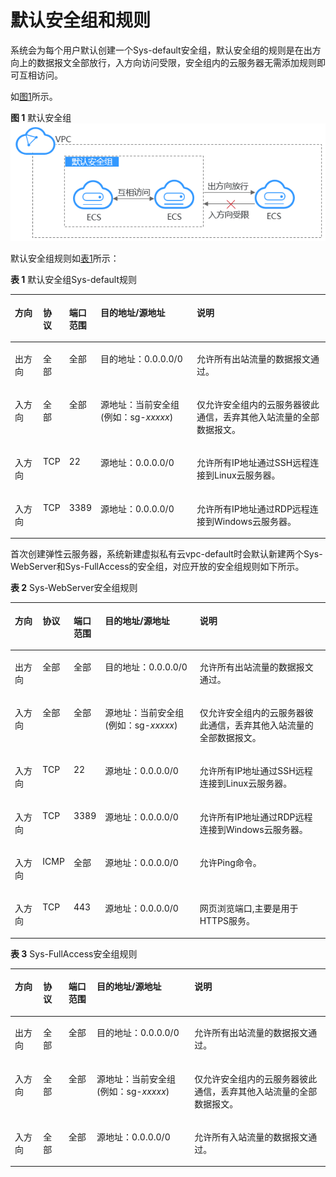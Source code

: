 # 默认安全组和规则<a name="ZH-CN_TOPIC_0140323154"></a>

系统会为每个用户默认创建一个Sys-default安全组，默认安全组的规则是在出方向上的数据报文全部放行，入方向访问受限，安全组内的云服务器无需添加规则即可互相访问。

如[图1](#fig11890174421819)所示。

**图 1**  默认安全组<a name="fig11890174421819"></a>  
![](figures/默认安全组.png "默认安全组")

默认安全组规则如[表1](#table1580115155277)所示：

**表 1**  默认安全组Sys-default规则

<a name="table1580115155277"></a>
<table><thead align="left"><tr id="zh-cn_topic_0118534003_row15801415182713"><th class="cellrowborder" valign="top" width="9%" id="mcps1.2.6.1.1"><p id="zh-cn_topic_0118534003_p15802141552711"><a name="zh-cn_topic_0118534003_p15802141552711"></a><a name="zh-cn_topic_0118534003_p15802141552711"></a>方向</p>
</th>
<th class="cellrowborder" valign="top" width="8%" id="mcps1.2.6.1.2"><p id="zh-cn_topic_0118534003_p11802131517270"><a name="zh-cn_topic_0118534003_p11802131517270"></a><a name="zh-cn_topic_0118534003_p11802131517270"></a>协议</p>
</th>
<th class="cellrowborder" valign="top" width="9%" id="mcps1.2.6.1.3"><p id="zh-cn_topic_0118534003_p2415644494621"><a name="zh-cn_topic_0118534003_p2415644494621"></a><a name="zh-cn_topic_0118534003_p2415644494621"></a>端口范围</p>
</th>
<th class="cellrowborder" valign="top" width="31%" id="mcps1.2.6.1.4"><p id="zh-cn_topic_0118534003_p5726142910428"><a name="zh-cn_topic_0118534003_p5726142910428"></a><a name="zh-cn_topic_0118534003_p5726142910428"></a>目的地址/源地址</p>
</th>
<th class="cellrowborder" valign="top" width="43%" id="mcps1.2.6.1.5"><p id="zh-cn_topic_0118534003_p103721737152919"><a name="zh-cn_topic_0118534003_p103721737152919"></a><a name="zh-cn_topic_0118534003_p103721737152919"></a>说明</p>
</th>
</tr>
</thead>
<tbody><tr id="zh-cn_topic_0118534003_row1280251562712"><td class="cellrowborder" valign="top" width="9%" headers="mcps1.2.6.1.1 "><p id="zh-cn_topic_0118534003_p680211519274"><a name="zh-cn_topic_0118534003_p680211519274"></a><a name="zh-cn_topic_0118534003_p680211519274"></a>出方向</p>
</td>
<td class="cellrowborder" valign="top" width="8%" headers="mcps1.2.6.1.2 "><p id="zh-cn_topic_0118534003_p380271516271"><a name="zh-cn_topic_0118534003_p380271516271"></a><a name="zh-cn_topic_0118534003_p380271516271"></a>全部</p>
</td>
<td class="cellrowborder" valign="top" width="9%" headers="mcps1.2.6.1.3 "><p id="zh-cn_topic_0118534003_p16955313314"><a name="zh-cn_topic_0118534003_p16955313314"></a><a name="zh-cn_topic_0118534003_p16955313314"></a>全部</p>
</td>
<td class="cellrowborder" valign="top" width="31%" headers="mcps1.2.6.1.4 "><p id="zh-cn_topic_0118534003_p780201519279"><a name="zh-cn_topic_0118534003_p780201519279"></a><a name="zh-cn_topic_0118534003_p780201519279"></a>目的地址：0.0.0.0/0</p>
</td>
<td class="cellrowborder" valign="top" width="43%" headers="mcps1.2.6.1.5 "><p id="zh-cn_topic_0118534003_p237233720296"><a name="zh-cn_topic_0118534003_p237233720296"></a><a name="zh-cn_topic_0118534003_p237233720296"></a>允许所有出站流量的数据报文通过。</p>
</td>
</tr>
<tr id="zh-cn_topic_0118534003_row1980261512714"><td class="cellrowborder" valign="top" width="9%" headers="mcps1.2.6.1.1 "><p id="zh-cn_topic_0118534003_p1931115561307"><a name="zh-cn_topic_0118534003_p1931115561307"></a><a name="zh-cn_topic_0118534003_p1931115561307"></a>入方向</p>
</td>
<td class="cellrowborder" valign="top" width="8%" headers="mcps1.2.6.1.2 "><p id="zh-cn_topic_0118534003_p180281512274"><a name="zh-cn_topic_0118534003_p180281512274"></a><a name="zh-cn_topic_0118534003_p180281512274"></a>全部</p>
</td>
<td class="cellrowborder" valign="top" width="9%" headers="mcps1.2.6.1.3 "><p id="zh-cn_topic_0118534003_p141995510319"><a name="zh-cn_topic_0118534003_p141995510319"></a><a name="zh-cn_topic_0118534003_p141995510319"></a>全部</p>
</td>
<td class="cellrowborder" valign="top" width="31%" headers="mcps1.2.6.1.4 "><p id="zh-cn_topic_0118534003_p3802181552715"><a name="zh-cn_topic_0118534003_p3802181552715"></a><a name="zh-cn_topic_0118534003_p3802181552715"></a>源地址：当前安全组(例如：sg-<em id="zh-cn_topic_0118534003_i16664539183815"><a name="zh-cn_topic_0118534003_i16664539183815"></a><a name="zh-cn_topic_0118534003_i16664539183815"></a>xxxxx</em>)</p>
</td>
<td class="cellrowborder" valign="top" width="43%" headers="mcps1.2.6.1.5 "><p id="zh-cn_topic_0118534003_p14372153702916"><a name="zh-cn_topic_0118534003_p14372153702916"></a><a name="zh-cn_topic_0118534003_p14372153702916"></a>仅允许安全组内的云服务器彼此通信，丢弃其他入站流量的全部数据报文。</p>
</td>
</tr>
<tr id="zh-cn_topic_0118534003_row1680231514278"><td class="cellrowborder" valign="top" width="9%" headers="mcps1.2.6.1.1 "><p id="zh-cn_topic_0118534003_p2802121510274"><a name="zh-cn_topic_0118534003_p2802121510274"></a><a name="zh-cn_topic_0118534003_p2802121510274"></a>入方向</p>
</td>
<td class="cellrowborder" valign="top" width="8%" headers="mcps1.2.6.1.2 "><p id="zh-cn_topic_0118534003_p19802141513274"><a name="zh-cn_topic_0118534003_p19802141513274"></a><a name="zh-cn_topic_0118534003_p19802141513274"></a>TCP</p>
</td>
<td class="cellrowborder" valign="top" width="9%" headers="mcps1.2.6.1.3 "><p id="zh-cn_topic_0118534003_p148038155273"><a name="zh-cn_topic_0118534003_p148038155273"></a><a name="zh-cn_topic_0118534003_p148038155273"></a>22</p>
</td>
<td class="cellrowborder" valign="top" width="31%" headers="mcps1.2.6.1.4 "><p id="zh-cn_topic_0118534003_p680331516279"><a name="zh-cn_topic_0118534003_p680331516279"></a><a name="zh-cn_topic_0118534003_p680331516279"></a>源地址：0.0.0.0/0</p>
</td>
<td class="cellrowborder" valign="top" width="43%" headers="mcps1.2.6.1.5 "><p id="zh-cn_topic_0118534003_p1089614017574"><a name="zh-cn_topic_0118534003_p1089614017574"></a><a name="zh-cn_topic_0118534003_p1089614017574"></a>允许所有IP地址通过SSH远程连接到Linux云服务器。</p>
</td>
</tr>
<tr id="zh-cn_topic_0118534003_row0011153117"><td class="cellrowborder" valign="top" width="9%" headers="mcps1.2.6.1.1 "><p id="zh-cn_topic_0118534003_p2113111316"><a name="zh-cn_topic_0118534003_p2113111316"></a><a name="zh-cn_topic_0118534003_p2113111316"></a>入方向</p>
</td>
<td class="cellrowborder" valign="top" width="8%" headers="mcps1.2.6.1.2 "><p id="zh-cn_topic_0118534003_p151911113119"><a name="zh-cn_topic_0118534003_p151911113119"></a><a name="zh-cn_topic_0118534003_p151911113119"></a>TCP</p>
</td>
<td class="cellrowborder" valign="top" width="9%" headers="mcps1.2.6.1.3 "><p id="zh-cn_topic_0118534003_p19131193117"><a name="zh-cn_topic_0118534003_p19131193117"></a><a name="zh-cn_topic_0118534003_p19131193117"></a>3389</p>
</td>
<td class="cellrowborder" valign="top" width="31%" headers="mcps1.2.6.1.4 "><p id="zh-cn_topic_0118534003_p01911203113"><a name="zh-cn_topic_0118534003_p01911203113"></a><a name="zh-cn_topic_0118534003_p01911203113"></a>源地址：0.0.0.0/0</p>
</td>
<td class="cellrowborder" valign="top" width="43%" headers="mcps1.2.6.1.5 "><p id="zh-cn_topic_0118534003_p111181133120"><a name="zh-cn_topic_0118534003_p111181133120"></a><a name="zh-cn_topic_0118534003_p111181133120"></a>允许所有IP地址通过RDP远程连接到Windows云服务器。</p>
</td>
</tr>
</tbody>
</table>

首次创建弹性云服务器，系统新建虚拟私有云vpc-default时会默认新建两个Sys-WebServer和Sys-FullAccess的安全组，对应开放的安全组规则如下所示。

**表 2**  Sys-WebServer安全组规则

<a name="table1276411055419"></a>
<table><thead align="left"><tr id="row4595112010541"><th class="cellrowborder" valign="top" width="9%" id="mcps1.2.6.1.1"><p id="p5595132085419"><a name="p5595132085419"></a><a name="p5595132085419"></a>方向</p>
</th>
<th class="cellrowborder" valign="top" width="8%" id="mcps1.2.6.1.2"><p id="p1159519201540"><a name="p1159519201540"></a><a name="p1159519201540"></a>协议</p>
</th>
<th class="cellrowborder" valign="top" width="9%" id="mcps1.2.6.1.3"><p id="p11595192045417"><a name="p11595192045417"></a><a name="p11595192045417"></a>端口范围</p>
</th>
<th class="cellrowborder" valign="top" width="31%" id="mcps1.2.6.1.4"><p id="p759514204541"><a name="p759514204541"></a><a name="p759514204541"></a>目的地址/源地址</p>
</th>
<th class="cellrowborder" valign="top" width="43%" id="mcps1.2.6.1.5"><p id="p25959206545"><a name="p25959206545"></a><a name="p25959206545"></a>说明</p>
</th>
</tr>
</thead>
<tbody><tr id="row95972205543"><td class="cellrowborder" valign="top" width="9%" headers="mcps1.2.6.1.1 "><p id="p6597152025420"><a name="p6597152025420"></a><a name="p6597152025420"></a>出方向</p>
</td>
<td class="cellrowborder" valign="top" width="8%" headers="mcps1.2.6.1.2 "><p id="p1597520175416"><a name="p1597520175416"></a><a name="p1597520175416"></a>全部</p>
</td>
<td class="cellrowborder" valign="top" width="9%" headers="mcps1.2.6.1.3 "><p id="p0597720125412"><a name="p0597720125412"></a><a name="p0597720125412"></a>全部</p>
</td>
<td class="cellrowborder" valign="top" width="31%" headers="mcps1.2.6.1.4 "><p id="p5597172005411"><a name="p5597172005411"></a><a name="p5597172005411"></a>目的地址：0.0.0.0/0</p>
</td>
<td class="cellrowborder" valign="top" width="43%" headers="mcps1.2.6.1.5 "><p id="p12597142011547"><a name="p12597142011547"></a><a name="p12597142011547"></a>允许所有出站流量的数据报文通过。</p>
</td>
</tr>
<tr id="row145981920115413"><td class="cellrowborder" valign="top" width="9%" headers="mcps1.2.6.1.1 "><p id="p20597142020540"><a name="p20597142020540"></a><a name="p20597142020540"></a>入方向</p>
</td>
<td class="cellrowborder" valign="top" width="8%" headers="mcps1.2.6.1.2 "><p id="p1859722019546"><a name="p1859722019546"></a><a name="p1859722019546"></a>全部</p>
</td>
<td class="cellrowborder" valign="top" width="9%" headers="mcps1.2.6.1.3 "><p id="p259792095412"><a name="p259792095412"></a><a name="p259792095412"></a>全部</p>
</td>
<td class="cellrowborder" valign="top" width="31%" headers="mcps1.2.6.1.4 "><p id="p1159813205548"><a name="p1159813205548"></a><a name="p1159813205548"></a>源地址：当前安全组(例如：sg-<em id="i1659813209542"><a name="i1659813209542"></a><a name="i1659813209542"></a>xxxxx</em>)</p>
</td>
<td class="cellrowborder" valign="top" width="43%" headers="mcps1.2.6.1.5 "><p id="p159822016542"><a name="p159822016542"></a><a name="p159822016542"></a>仅允许安全组内的云服务器彼此通信，丢弃其他入站流量的全部数据报文。</p>
</td>
</tr>
<tr id="row135981620195410"><td class="cellrowborder" valign="top" width="9%" headers="mcps1.2.6.1.1 "><p id="p1659822085417"><a name="p1659822085417"></a><a name="p1659822085417"></a>入方向</p>
</td>
<td class="cellrowborder" valign="top" width="8%" headers="mcps1.2.6.1.2 "><p id="p0598122012549"><a name="p0598122012549"></a><a name="p0598122012549"></a>TCP</p>
</td>
<td class="cellrowborder" valign="top" width="9%" headers="mcps1.2.6.1.3 "><p id="p1159882065417"><a name="p1159882065417"></a><a name="p1159882065417"></a>22</p>
</td>
<td class="cellrowborder" valign="top" width="31%" headers="mcps1.2.6.1.4 "><p id="p159816204542"><a name="p159816204542"></a><a name="p159816204542"></a>源地址：0.0.0.0/0</p>
</td>
<td class="cellrowborder" valign="top" width="43%" headers="mcps1.2.6.1.5 "><p id="p105984209548"><a name="p105984209548"></a><a name="p105984209548"></a>允许所有IP地址通过SSH远程连接到Linux云服务器。</p>
</td>
</tr>
<tr id="row2598122016542"><td class="cellrowborder" valign="top" width="9%" headers="mcps1.2.6.1.1 "><p id="p159819204541"><a name="p159819204541"></a><a name="p159819204541"></a>入方向</p>
</td>
<td class="cellrowborder" valign="top" width="8%" headers="mcps1.2.6.1.2 "><p id="p19598172055415"><a name="p19598172055415"></a><a name="p19598172055415"></a>TCP</p>
</td>
<td class="cellrowborder" valign="top" width="9%" headers="mcps1.2.6.1.3 "><p id="p659812014542"><a name="p659812014542"></a><a name="p659812014542"></a>3389</p>
</td>
<td class="cellrowborder" valign="top" width="31%" headers="mcps1.2.6.1.4 "><p id="p6598102018545"><a name="p6598102018545"></a><a name="p6598102018545"></a>源地址：0.0.0.0/0</p>
</td>
<td class="cellrowborder" valign="top" width="43%" headers="mcps1.2.6.1.5 "><p id="p1959822018549"><a name="p1959822018549"></a><a name="p1959822018549"></a>允许所有IP地址通过RDP远程连接到Windows云服务器。</p>
</td>
</tr>
<tr id="row1349285055516"><td class="cellrowborder" valign="top" width="9%" headers="mcps1.2.6.1.1 "><p id="p24929508553"><a name="p24929508553"></a><a name="p24929508553"></a>入方向</p>
</td>
<td class="cellrowborder" valign="top" width="8%" headers="mcps1.2.6.1.2 "><p id="p1492850125512"><a name="p1492850125512"></a><a name="p1492850125512"></a>ICMP</p>
</td>
<td class="cellrowborder" valign="top" width="9%" headers="mcps1.2.6.1.3 "><p id="p34921250115513"><a name="p34921250115513"></a><a name="p34921250115513"></a>全部</p>
</td>
<td class="cellrowborder" valign="top" width="31%" headers="mcps1.2.6.1.4 "><p id="p1549216503550"><a name="p1549216503550"></a><a name="p1549216503550"></a>源地址：0.0.0.0/0</p>
</td>
<td class="cellrowborder" valign="top" width="43%" headers="mcps1.2.6.1.5 "><p id="p4492165035516"><a name="p4492165035516"></a><a name="p4492165035516"></a>允许Ping命令。</p>
</td>
</tr>
<tr id="row5675212561"><td class="cellrowborder" valign="top" width="9%" headers="mcps1.2.6.1.1 "><p id="p125373515564"><a name="p125373515564"></a><a name="p125373515564"></a>入方向</p>
</td>
<td class="cellrowborder" valign="top" width="8%" headers="mcps1.2.6.1.2 "><p id="p175371958564"><a name="p175371958564"></a><a name="p175371958564"></a>TCP</p>
</td>
<td class="cellrowborder" valign="top" width="9%" headers="mcps1.2.6.1.3 "><p id="p15371157562"><a name="p15371157562"></a><a name="p15371157562"></a>443</p>
</td>
<td class="cellrowborder" valign="top" width="31%" headers="mcps1.2.6.1.4 "><p id="p18676614563"><a name="p18676614563"></a><a name="p18676614563"></a>源地址：0.0.0.0/0</p>
</td>
<td class="cellrowborder" valign="top" width="43%" headers="mcps1.2.6.1.5 "><p id="p20676161205613"><a name="p20676161205613"></a><a name="p20676161205613"></a>网页浏览端口,主要是用于HTTPS服务。</p>
</td>
</tr>
</tbody>
</table>

**表 3**  Sys-FullAccess安全组规则

<a name="table134289345547"></a>
<table><thead align="left"><tr id="row1742863485420"><th class="cellrowborder" valign="top" width="9%" id="mcps1.2.6.1.1"><p id="p18428163412544"><a name="p18428163412544"></a><a name="p18428163412544"></a>方向</p>
</th>
<th class="cellrowborder" valign="top" width="8%" id="mcps1.2.6.1.2"><p id="p11428133420541"><a name="p11428133420541"></a><a name="p11428133420541"></a>协议</p>
</th>
<th class="cellrowborder" valign="top" width="9%" id="mcps1.2.6.1.3"><p id="p18428193418548"><a name="p18428193418548"></a><a name="p18428193418548"></a>端口范围</p>
</th>
<th class="cellrowborder" valign="top" width="31%" id="mcps1.2.6.1.4"><p id="p9428834115413"><a name="p9428834115413"></a><a name="p9428834115413"></a>目的地址/源地址</p>
</th>
<th class="cellrowborder" valign="top" width="43%" id="mcps1.2.6.1.5"><p id="p842813475415"><a name="p842813475415"></a><a name="p842813475415"></a>说明</p>
</th>
</tr>
</thead>
<tbody><tr id="row9428334185418"><td class="cellrowborder" valign="top" width="9%" headers="mcps1.2.6.1.1 "><p id="p54281834115414"><a name="p54281834115414"></a><a name="p54281834115414"></a>出方向</p>
</td>
<td class="cellrowborder" valign="top" width="8%" headers="mcps1.2.6.1.2 "><p id="p16428103410549"><a name="p16428103410549"></a><a name="p16428103410549"></a>全部</p>
</td>
<td class="cellrowborder" valign="top" width="9%" headers="mcps1.2.6.1.3 "><p id="p542843413540"><a name="p542843413540"></a><a name="p542843413540"></a>全部</p>
</td>
<td class="cellrowborder" valign="top" width="31%" headers="mcps1.2.6.1.4 "><p id="p9428153411540"><a name="p9428153411540"></a><a name="p9428153411540"></a>目的地址：0.0.0.0/0</p>
</td>
<td class="cellrowborder" valign="top" width="43%" headers="mcps1.2.6.1.5 "><p id="p24281434185419"><a name="p24281434185419"></a><a name="p24281434185419"></a>允许所有出站流量的数据报文通过。</p>
</td>
</tr>
<tr id="row24281034185416"><td class="cellrowborder" valign="top" width="9%" headers="mcps1.2.6.1.1 "><p id="p14428133475410"><a name="p14428133475410"></a><a name="p14428133475410"></a>入方向</p>
</td>
<td class="cellrowborder" valign="top" width="8%" headers="mcps1.2.6.1.2 "><p id="p942813475413"><a name="p942813475413"></a><a name="p942813475413"></a>全部</p>
</td>
<td class="cellrowborder" valign="top" width="9%" headers="mcps1.2.6.1.3 "><p id="p14287345541"><a name="p14287345541"></a><a name="p14287345541"></a>全部</p>
</td>
<td class="cellrowborder" valign="top" width="31%" headers="mcps1.2.6.1.4 "><p id="p20428143410541"><a name="p20428143410541"></a><a name="p20428143410541"></a>源地址：当前安全组(例如：sg-<em id="i942812343544"><a name="i942812343544"></a><a name="i942812343544"></a>xxxxx</em>)</p>
</td>
<td class="cellrowborder" valign="top" width="43%" headers="mcps1.2.6.1.5 "><p id="p542803415541"><a name="p542803415541"></a><a name="p542803415541"></a>仅允许安全组内的云服务器彼此通信，丢弃其他入站流量的全部数据报文。</p>
</td>
</tr>
<tr id="row13428934175416"><td class="cellrowborder" valign="top" width="9%" headers="mcps1.2.6.1.1 "><p id="p242819340540"><a name="p242819340540"></a><a name="p242819340540"></a>入方向</p>
</td>
<td class="cellrowborder" valign="top" width="8%" headers="mcps1.2.6.1.2 "><p id="p14470112975710"><a name="p14470112975710"></a><a name="p14470112975710"></a>全部</p>
</td>
<td class="cellrowborder" valign="top" width="9%" headers="mcps1.2.6.1.3 "><p id="p347032914574"><a name="p347032914574"></a><a name="p347032914574"></a>全部</p>
</td>
<td class="cellrowborder" valign="top" width="31%" headers="mcps1.2.6.1.4 "><p id="p5428134125419"><a name="p5428134125419"></a><a name="p5428134125419"></a>源地址：0.0.0.0/0</p>
</td>
<td class="cellrowborder" valign="top" width="43%" headers="mcps1.2.6.1.5 "><p id="p1342883415413"><a name="p1342883415413"></a><a name="p1342883415413"></a>允许所有入站流量的数据报文通过。</p>
</td>
</tr>
</tbody>
</table>

